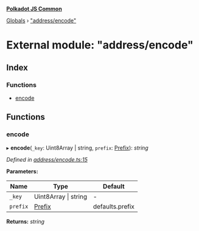 **[Polkadot JS Common](../README.md)**

[Globals](../globals.md) › ["address/encode"](_address_encode_.md)

# External module: "address/encode"

## Index

### Functions

* [encode](_address_encode_.md#encode)

## Functions

###  encode

▸ **encode**(`_key`: Uint8Array | string, `prefix`: [Prefix](_address_types_.md#prefix)): *string*

*Defined in [address/encode.ts:15](https://github.com/polkadot-js/common/blob/e2ec7d0/packages/util-crypto/src/address/encode.ts#L15)*

**Parameters:**

Name | Type | Default |
------ | ------ | ------ |
`_key` | Uint8Array \| string | - |
`prefix` | [Prefix](_address_types_.md#prefix) |  defaults.prefix |

**Returns:** *string*